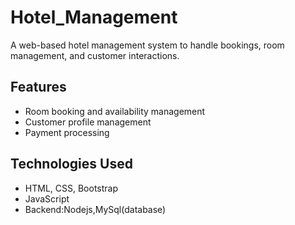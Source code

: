 # Hotel_Management

A web-based hotel management system to handle bookings, room management, and customer interactions.

## Features
- Room booking and availability management
- Customer profile management
- Payment processing

## Technologies Used
- HTML, CSS, Bootstrap
- JavaScript
- Backend:Nodejs,MySql(database)
